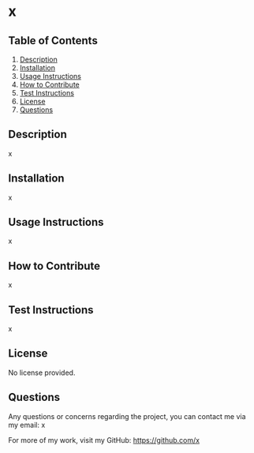 # x


## Table of Contents

1. [Description](#description)
2. [Installation](#install)
3. [Usage Instructions](#usage)
4. [How to Contribute](#contributing)
5. [Test Instructions](#test)
6. [License](#license)
7. [Questions](#questions)

## <a id="description"></a>Description 

x

## <a id="install"></a>Installation 

x

## <a id="usage"></a>Usage Instructions 

x

## <a id="contributing"></a>How to Contribute 

x

## <a id="test"></a>Test Instructions 

x

## <a id="license"></a>License 

No license provided.

## <a id="questions"></a>Questions 

Any questions or concerns regarding the project, you can contact me via my email: x

For more of my work, visit my GitHub: https://github.com/x
